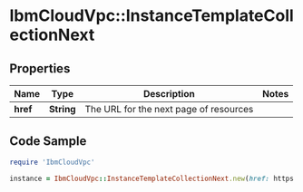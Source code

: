 # IbmCloudVpc::InstanceTemplateCollectionNext

## Properties

Name | Type | Description | Notes
------------ | ------------- | ------------- | -------------
**href** | **String** | The URL for the next page of resources | 

## Code Sample

```ruby
require 'IbmCloudVpc'

instance = IbmCloudVpc::InstanceTemplateCollectionNext.new(href: https://us-south.iaas.cloud.ibm.com/v1/instance/templates?start&#x3D;9d5a91a3e2cbd233b5a5b33436855ed1&amp;limit&#x3D;20)
```


